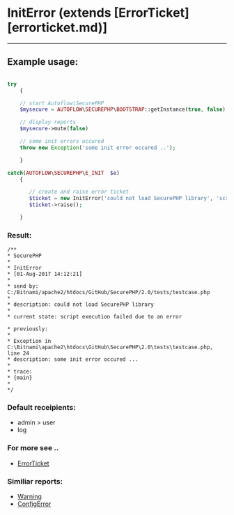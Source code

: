 # InitError (extends [ErrorTicket][errorticket.md)]
-----------
## Example usage:

```php

try
    {

    // start Autoflow\SecurePHP
    $mysecure = AUTOFLOW\SECUREPHP\BOOTSTRAP::getInstance(true, false);

    // display reports
    $mysecure->mute(false)

    // some init errors occured
    throw new Exception('some init error occured ..');

    }

catch(AUTOFLOW\SECUREPHP\E_INIT  $e)
    {

       // create and raise error ticket
       $ticket = new InitError('could not load SecurePHP library', 'script execution failed due to an error', $e);
       $ticket->raise();

    }

```

### Result:

```text
/**
* SecurePHP
*
* InitError
* [01-Aug-2017 14:12:21]
*
* send by: C:/Bitnami/apache2/htdocs/GitHub/SecurePHP/2.0/tests/testcase.php
*
* description: could not load SecurePHP library
*
* current state: script execution failed due to an error

* previously:
*
* Exception in C:\Bitnami\apache2\htdocs\GitHub\SecurePHP\2.0\tests\testcase.php, line 24
* description: some init error occured ...
*
* trace:
* {main}
*
*/
```

### Default receipients:
* admin > user
* log

### For more see ..
* [ErrorTicket](errorticket.md)

### Similiar reports:
* [Warning](warning.md)
* [ConfigError](configerror.md)